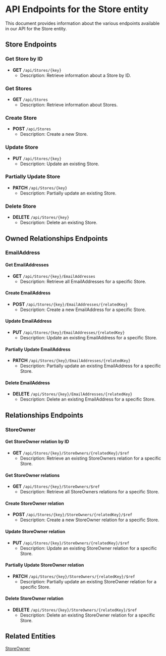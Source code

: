 # API Endpoints for the Store entity

This document provides information about the various endpoints available in our API for the Store entity.

## Store Endpoints

### Get Store by ID
- **GET** `/api/Stores/{key}`
  - Description: Retrieve information about a Store by ID.
  
### Get Stores
- **GET** `/api/Stores`
  - Description: Retrieve information about Stores.

### Create Store
- **POST** `/api/Stores`
  - Description: Create a new Store.

### Update Store
- **PUT** `/api/Stores/{key}`
  - Description: Update an existing Store.

### Partially Update Store
- **PATCH** `/api/Stores/{key}`
  - Description: Partially update an existing Store.
 
### Delete Store
- **DELETE** `/api/Stores/{key}`
  - Description: Delete an existing Store.

## Owned Relationships Endpoints

### EmailAddress

#### Get EmailAddresses
- **GET** `/api/Stores/{key}/EmailAddresses`
  - Description: Retrieve all EmailAddresses for a specific Store.

#### Create EmailAddress
- **POST** `/api/Stores/{key}/EmailAddresses/{relatedKey}`
  - Description: Create a new EmailAddress for a specific Store.

#### Update EmailAddress
- **PUT** `/api/Stores/{key}/EmailAddresses/{relatedKey}`
  - Description: Update an existing EmailAddress for a specific Store.
  
#### Partially Update EmailAddress
- **PATCH** `/api/Stores/{key}/EmailAddresses/{relatedKey}`
  - Description: Partially update an existing EmailAddress for a specific Store.

#### Delete EmailAddress
- **DELETE** `/api/Stores/{key}/EmailAddresses/{relatedKey}`
  - Description: Delete an existing EmailAddress for a specific Store.

## Relationships Endpoints

### StoreOwner

#### Get StoreOwner relation by ID
- **GET** `/api/Stores/{key}/StoreOwners/{relatedKey}/$ref`
  - Description: Retrieve an existing StoreOwners relation for a specific Store.

#### Get StoreOwner relations
- **GET** `/api/Stores/{key}/StoreOwners/$ref`
  - Description: Retrieve all StoreOwners relations for a specific Store.
  
#### Create StoreOwner relation
- **POST** `/api/Stores/{key}/StoreOwners/{relatedKey}/$ref`
  - Description: Create a new StoreOwner relation for a specific Store.

#### Update StoreOwner relation
- **PUT** `/api/Stores/{key}/StoreOwners/{relatedKey}/$ref`
  - Description: Update an existing StoreOwner relation for a specific Store.
  
#### Partially Update StoreOwner relation
- **PATCH** `/api/Stores/{key}/StoreOwners/{relatedKey}/$ref`
  - Description: Partially update an existing StoreOwner relation for a specific Store.

#### Delete StoreOwner relation
- **DELETE** `/api/Stores/{key}/StoreOwners/{relatedKey}/$ref`
  - Description: Delete an existing StoreOwner relation for a specific Store.

## Related Entities

[StoreOwner](StoreOwnerEndpoints.md)
